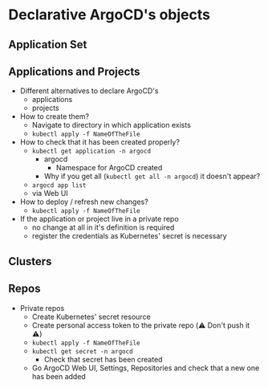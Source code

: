 # Declarative ArgoCD's objects

## Application Set

## Applications and Projects
* Different alternatives to declare ArgoCD's
    * applications
    * projects
* How to create them?
    * Navigate to directory in which application exists
    * `kubectl apply -f NameOfTheFile`
* How to check that it has been created properly?
    * `kubectl get application -n argocd`
        * argocd
            * Namespace for ArgoCD created
        * Why if you get all (`kubectl get all -n argocd`) it doesn't appear?
    * `argocd app list`
    * via Web UI
* How to deploy / refresh new changes?
    * `kubectl apply -f NameOfTheFile`
* If the application or project live in a private repo
    * no change at all in it's definition is required
    * register the credentials as Kubernetes' secret is necessary


## Clusters

## Repos
* Private repos
    * Create Kubernetes' secret resource
    * Create personal access token to the private repo (:warning: Don't push it :warning:)
    * `kubectl apply -f NameOfTheFile`
    * `kubectl get secret -n argocd`
        * Check that secret has been created
    * Go ArgoCD Web UI, Settings, Repositories and check that a new one has been added
